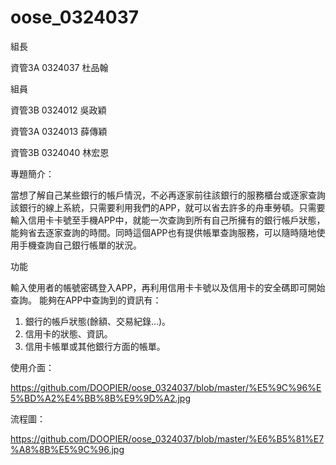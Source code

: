 # oose_0324037


組長

資管3A 0324037 杜品翰

組員

資管3B 0324012 吳政穎

資管3A 0324013 薛傳穎

資管3B 0324040 林宏恩


專題簡介：

當想了解自己某些銀行的帳戶情況，不必再逐家前往該銀行的服務櫃台或逐家查詢該銀行的線上系統，只需要利用我們的APP，就可以省去許多的舟車勞頓。只需要輸入信用卡卡號至手機APP中，就能一次查詢到所有自己所擁有的銀行帳戶狀態，能夠省去逐家查詢的時間。同時這個APP也有提供帳單查詢服務，可以隨時隨地使用手機查詢自己銀行帳單的狀況。

功能

輸入使用者的帳號密碼登入APP，再利用信用卡卡號以及信用卡的安全碼即可開始查詢。
能夠在APP中查詢到的資訊有：
1.	銀行的帳戶狀態(餘額、交易紀錄…)。
2.	信用卡的狀態、資訊。
3.	信用卡帳單或其他銀行方面的帳單。



使用介面：

https://github.com/DOOPIER/oose_0324037/blob/master/%E5%9C%96%E5%BD%A2%E4%BB%8B%E9%9D%A2.jpg

流程圖：

https://github.com/DOOPIER/oose_0324037/blob/master/%E6%B5%81%E7%A8%8B%E5%9C%96.jpg
